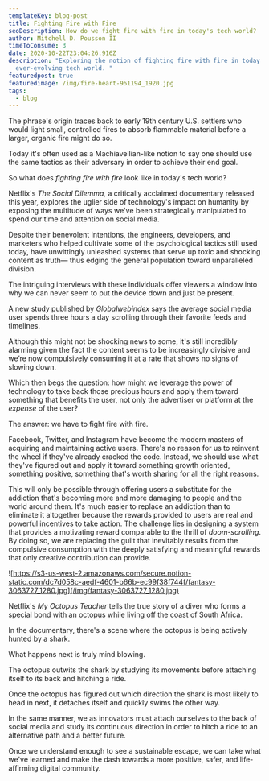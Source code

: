 ```yaml
---
templateKey: blog-post
title: Fighting Fire with Fire
seoDescription: How do we fight fire with fire in today's tech world?
author: Mitchell D. Pousson II
timeToConsume: 3
date: 2020-10-22T23:04:26.916Z
description: "Exploring the notion of fighting fire with fire in today's
  ever-evolving tech world. "
featuredpost: true
featuredimage: /img/fire-heart-961194_1920.jpg
tags:
  - blog
---
```

The phrase's origin traces back to early 19th century U.S. settlers who would light small, controlled fires to absorb flammable material before a larger, organic fire might do so.

Today it's often used as a Machiavellian-like notion to say one should use the same tactics as their adversary in order to achieve their end goal.

So what does *fighting fire with fire* look like in today's tech world?

Netflix's *The Social Dilemma,* a critically acclaimed documentary released this year, explores the uglier side of technology's impact on humanity by exposing the multitude of ways we've been strategically manipulated to spend our time and attention on social media.

Despite their benevolent intentions, the engineers, developers, and marketers who helped cultivate some of the psychological tactics still used today, have unwittingly unleashed systems that serve up toxic and shocking content as truth— thus edging the general population toward unparalleled division.

The intriguing interviews with these individuals offer viewers a window into why we can never seem to put the device down and just be present.

A new study published by *Globalwebindex* says the average social media user spends three hours a day scrolling through their favorite feeds and timelines.

Although this might not be shocking news to some, it's still incredibly alarming given the fact the content seems to be increasingly divisive and we’re now compulsively consuming it at a rate that shows no signs of slowing down.

Which then begs the question: how might we leverage the power of technology to take back those precious hours and apply them toward something that benefits the user, not only the advertiser or platform at the *expense* of the user?

The answer: we have to fight fire with fire.

Facebook, Twitter, and Instagram have become the modern masters of acquiring and maintaining active users. There's no reason for us to reinvent the wheel if they've already cracked the code. Instead, we should use what they've figured out and apply it toward something growth oriented, something positive, something that's worth sharing for all the right reasons.

This will only be possible through offering users a substitute for the addiction that's becoming more and more damaging to people and the world around them. It's much easier to replace an addiction than to eliminate it altogether because the rewards provided to users are real and powerful incentives to take action. The challenge lies in designing a system that provides a motivating reward comparable to the thrill of *doom-scrolling*. By doing so, we are replacing the guilt that inevitably results from the compulsive consumption with the deeply satisfying and meaningful rewards that only creative contribution can provide.

![https://s3-us-west-2.amazonaws.com/secure.notion-static.com/dc7d058c-aedf-4601-b66b-ec99f38f744f/fantasy-3063727_1280.jpg](/img/fantasy-3063727_1280.jpg)

Netflix's *My Octopus Teacher* tells the true story of a diver who forms a special bond with an octopus while living off the coast of South Africa.

In the documentary, there's a scene where the octopus is being actively hunted by a shark.

What happens next is truly mind blowing.

The octopus outwits the shark by studying its movements before attaching itself to its back and hitching a ride.

Once the octopus has figured out which direction the shark is most likely to head in next, it detaches itself and quickly swims the other way.

In the same manner, we as innovators must attach ourselves to the back of social media and study its continuous direction in order to hitch a ride to an alternative path and a better future.

Once we understand enough to see a sustainable escape, we can take what we've learned and make the dash towards a more positive, safer, and life-affirming digital community.